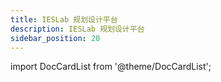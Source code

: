 ```yaml
---
title: IESLab 规划设计平台
description: IESLab 规划设计平台
sidebar_position: 20
---
```


import DocCardList from '@theme/DocCardList';

<DocCardList />